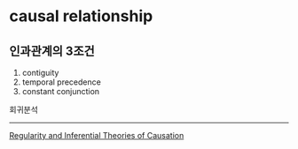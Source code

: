 # causal relationship
## 인과관계의 3조건
1. contiguity
2. temporal precedence
3. constant conjunction

회귀분석

---
[Regularity and Inferential Theories of Causation](https://plato.stanford.edu/entries/causation-regularity/)